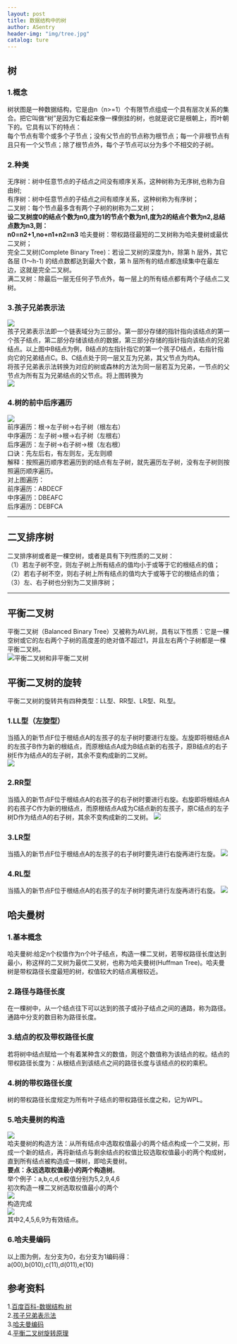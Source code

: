 ```yaml
---
layout: post
title: 数据结构中的树
author: ASentry
header-img: "img/tree.jpg"
catalog: ture
---
```


## 树 ##

### 1.概念 ###

树状图是一种数据结构，它是由n（n>=1）个有限节点组成一个具有层次关系的集合。把它叫做“树”是因为它看起来像一棵倒挂的树，也就是说它是根朝上，而叶朝下的。它具有以下的特点：     
每个节点有零个或多个子节点；没有父节点的节点称为根节点；每一个非根节点有且只有一个父节点；除了根节点外，每个子节点可以分为多个不相交的子树。 

### 2.种类 ###

无序树：树中任意节点的子结点之间没有顺序关系，这种树称为无序树,也称为自由树;    
有序树：树中任意节点的子结点之间有顺序关系，这种树称为有序树；     
二叉树：每个节点最多含有两个子树的树称为二叉树；     
**设二叉树度0的结点个数为n0,度为1的节点个数为n1,度为2的结点个数为n2,总结点数为n3,则：**        
**n0=n2+1,no+n1+n2=n3**
哈夫曼树：带权路径最短的二叉树称为哈夫曼树或最优二叉树；      
完全二叉树(Complete Binary Tree)：若设二叉树的深度为h，除第 h 层外，其它各层 (1～h-1) 的结点数都达到最大个数，第 h 层所有的结点都连续集中在最左边，这就是完全二叉树。     
满二叉树：除最后一层无任何子节点外，每一层上的所有结点都有两个子结点二叉树。 

### 3.孩子兄弟表示法 ###

![](http://i.imgur.com/lfQ9DHw.jpg)    
孩子兄弟表示法即一个链表域分为三部分。第一部分存储的指针指向该结点的第一个孩子结点，第二部分存储该结点的数据，第三部分存储的指针指向该结点的兄弟结点。以上图中B结点为例，B结点的左指针指它的第一个孩子D结点，右指针指向它的兄弟结点C。B、C结点处于同一层又互为兄弟，其父节点为均A。    
将孩子兄弟表示法转换为对应的树或森林的方法为同一层若互为兄弟，一节点的父节点为所有互为兄弟结点的父节点。将上图转换为    
![](http://i.imgur.com/uxKP87n.jpg)     

### 4.树的前中后序遍历 ###

![](http://i.imgur.com/QTQYFiq.jpg)    
前序遍历：根→左子树→右子树（根左右）     
中序遍历：左子树→根→右子树（左根右）   
后序遍历：左子树→右子树→根（左右根）   
口诀：先左后右，有左则左，无左则顺    
解释：按照遍历顺序若遍历到的结点有左子树，就先遍历左子树，没有左子树则按照遍历顺序遍历。   
对上图遍历：  
前序遍历：ABDECF     
中序遍历：DBEAFC     
后序遍历：DEBFCA  

---

## 二叉排序树 ##

二叉排序树或者是一棵空树，或者是具有下列性质的二叉树：  
（1）若左子树不空，则左子树上所有结点的值均小于或等于它的根结点的值；      
（2）若右子树不空，则右子树上所有结点的值均大于或等于它的根结点的值；      
（3）左、右子树也分别为二叉排序树；

---
## 平衡二叉树 ##

平衡二叉树（Balanced Binary Tree）又被称为AVL树，具有以下性质：它是一棵空树或它的左右两个子树的高度差的绝对值不超过1，并且左右两个子树都是一棵平衡二叉树。      
![平衡二叉树和非平衡二叉树](http://i.imgur.com/9mujbAQ.jpg)

## 平衡二叉树的旋转 ##

平衡二叉树的旋转共有四种类型：LL型、RR型、LR型、RL型。
    
### 1.LL型（左旋型） ###

当插入的新节点F位于根结点A的左孩子的左子树时要进行左旋。左旋即将根结点A的左孩子B作为新的根结点，而原根结点A成为B结点新的右孩子，原B结点的右子树E作为结点A的左子树，其余不变构成新的二叉树。     
![](http://i.imgur.com/YGXkX5g.jpg) 

### 2.RR型 ###

当插入的新节点F位于根结点A的右孩子的右子树时要进行右旋。右旋即将根结点A的右孩子C作为新的根结点，而原根结点A成为C结点新的左孩子，原C结点的左子树D作为结点A的右子树，其余不变构成新的二叉树。 
![](http://i.imgur.com/dWZMT6t.jpg)   

### 3.LR型 ###

当插入的新节点F位于根结点A的左孩子的右子树时要先进行右旋再进行左旋。
![](http://i.imgur.com/9QQShNW.jpg)

### 4.RL型 ###

当插入的新节点F位于根结点A的右孩子的左子树时要先进行左旋再进行右旋。
![](http://i.imgur.com/qV23hPm.jpg)     

## 哈夫曼树 ##

### 1.基本概念 ###

哈夫曼树:给定n个权值作为n个叶子结点，构造一棵二叉树，若带权路径长度达到最小，称这样的二叉树为最优二叉树，也称为哈夫曼树(Huffman Tree)。哈夫曼树是带权路径长度最短的树，权值较大的结点离根较近。     

### 2.路径与路径长度 ###

在一棵树中，从一个结点往下可以达到的孩子或孙子结点之间的通路，称为路径。通路中分支的数目称为路径长度。  

### 3.结点的权及带权路径长度 ###

若将树中结点赋给一个有着某种含义的数值，则这个数值称为该结点的权。结点的带权路径长度为：从根结点到该结点之间的路径长度与该结点的权的乘积。

### 4.树的带权路径长度 ###
树的带权路径长度规定为所有叶子结点的带权路径长度之和，记为WPL。  

### 5.哈夫曼树的构造 ###

![](http://i.imgur.com/iJawii0.jpg)      
哈夫曼树的构造方法：从所有结点中选取权值最小的两个结点构成一个二叉树，形成一个新的结点，再将新结点与剩余结点的权值比较选取权值最小的两个构成树，直到所有结点被构造成一棵树，即哈夫曼树。    
**要点：永远选取权值最小的两个构造树**。      
举个例子：a,b,c,d,e权值分别为5,2,9,4,6   
初次构造一棵二叉树选取权值最小的两个     
![](http://i.imgur.com/cymvdeZ.jpg)     
构造完成    
![](http://i.imgur.com/gL9LMax.jpg)     
其中2,4,5,6,9为有效结点。

### 6.哈夫曼编码 ###

以上图为例，左分支为0，右分支为1编码得：     
a(00),b(010),c(11),d(011),e(10)    

## 参考资料 ##

1.[百度百科-数据结构 树](http://baike.baidu.com/link?url=ePAVcDPmjGzGg9Mcm2lukMzLIs8PgyTAcytK_iZQH6hoUNAL0WYVmBc4xz3SjuN1CuY90Fvn-IVS7NYGfLaohfOJsETQx5UM9C2VllQagEc1xGueJauf2IWFXCPIYY6ghs8WXLJWi_d-pTkliqRHXdYpXwMv2_AQobQcjf9QjJQ9JwziG73RaSHw2IB_cU_y "百度百科-数据结构 树")      
2.[孩子兄弟表示法](http://www.tuicool.com/articles/YjyuQ3J "孩子兄弟表示法")    
3.[哈夫曼编码](http://http://blog.csdn.net/shuangde800/article/details/7341289 "哈夫曼编码")   
4.[平衡二叉树旋转原理](http://blog.csdn.net/innobase/article/details/51298037 "平衡二叉树旋转原理")